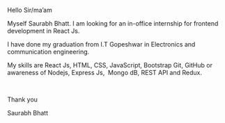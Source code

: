 Hello Sir/ma’am


Myself Saurabh Bhatt. I am looking for an in-office internship for frontend development in React Js.


I have done my graduation from I.T Gopeshwar in Electronics and communication engineering.


My skills are React Js, HTML, CSS, JavaScript, Bootstrap Git, GitHub or awareness of Nodejs, Express Js,  Mongo dB, REST API and Redux.


 

Thank you

Saurabh Bhatt

